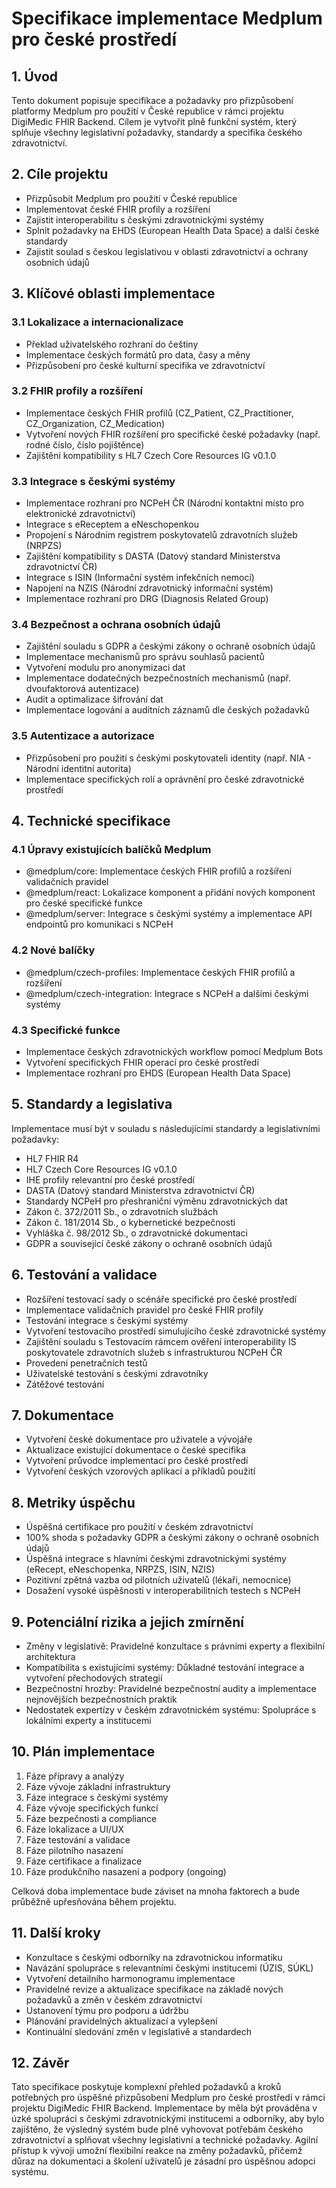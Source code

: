 # Specifikace implementace Medplum pro české prostředí

## 1. Úvod
Tento dokument popisuje specifikace a požadavky pro přizpůsobení platformy Medplum pro použití v České republice v rámci projektu DigiMedic FHIR Backend. Cílem je vytvořit plně funkční systém, který splňuje všechny legislativní požadavky, standardy a specifika českého zdravotnictví.

## 2. Cíle projektu
- Přizpůsobit Medplum pro použití v České republice
- Implementovat české FHIR profily a rozšíření
- Zajistit interoperabilitu s českými zdravotnickými systémy
- Splnit požadavky na EHDS (European Health Data Space) a další české standardy
- Zajistit soulad s českou legislativou v oblasti zdravotnictví a ochrany osobních údajů

## 3. Klíčové oblasti implementace

### 3.1 Lokalizace a internacionalizace
- Překlad uživatelského rozhraní do češtiny
- Implementace českých formátů pro data, časy a měny
- Přizpůsobení pro české kulturní specifika ve zdravotnictví

### 3.2 FHIR profily a rozšíření
- Implementace českých FHIR profilů (CZ_Patient, CZ_Practitioner, CZ_Organization, CZ_Medication)
- Vytvoření nových FHIR rozšíření pro specifické české požadavky (např. rodné číslo, číslo pojištěnce)
- Zajištění kompatibility s HL7 Czech Core Resources IG v0.1.0

### 3.3 Integrace s českými systémy
- Implementace rozhraní pro NCPeH ČR (Národní kontaktní místo pro elektronické zdravotnictví)
- Integrace s eReceptem a eNeschopenkou
- Propojení s Národním registrem poskytovatelů zdravotních služeb (NRPZS)
- Zajištění kompatibility s DASTA (Datový standard Ministerstva zdravotnictví ČR)
- Integrace s ISIN (Informační systém infekčních nemocí)
- Napojení na NZIS (Národní zdravotnický informační systém)
- Implementace rozhraní pro DRG (Diagnosis Related Group)

### 3.4 Bezpečnost a ochrana osobních údajů
- Zajištění souladu s GDPR a českými zákony o ochraně osobních údajů
- Implementace mechanismů pro správu souhlasů pacientů
- Vytvoření modulu pro anonymizaci dat
- Implementace dodatečných bezpečnostních mechanismů (např. dvoufaktorová autentizace)
- Audit a optimalizace šifrování dat
- Implementace logování a auditních záznamů dle českých požadavků

### 3.5 Autentizace a autorizace
- Přizpůsobení pro použití s českými poskytovateli identity (např. NIA - Národní identitní autorita)
- Implementace specifických rolí a oprávnění pro české zdravotnické prostředí

## 4. Technické specifikace

### 4.1 Úpravy existujících balíčků Medplum
- @medplum/core: Implementace českých FHIR profilů a rozšíření validačních pravidel
- @medplum/react: Lokalizace komponent a přidání nových komponent pro české specifické funkce
- @medplum/server: Integrace s českými systémy a implementace API endpointů pro komunikaci s NCPeH

### 4.2 Nové balíčky
- @medplum/czech-profiles: Implementace českých FHIR profilů a rozšíření
- @medplum/czech-integration: Integrace s NCPeH a dalšími českými systémy

### 4.3 Specifické funkce
- Implementace českých zdravotnických workflow pomocí Medplum Bots
- Vytvoření specifických FHIR operací pro české prostředí
- Implementace rozhraní pro EHDS (European Health Data Space)

## 5. Standardy a legislativa
Implementace musí být v souladu s následujícími standardy a legislativními požadavky:
- HL7 FHIR R4
- HL7 Czech Core Resources IG v0.1.0
- IHE profily relevantní pro české prostředí
- DASTA (Datový standard Ministerstva zdravotnictví ČR)
- Standardy NCPeH pro přeshraniční výměnu zdravotnických dat
- Zákon č. 372/2011 Sb., o zdravotních službách
- Zákon č. 181/2014 Sb., o kybernetické bezpečnosti
- Vyhláška č. 98/2012 Sb., o zdravotnické dokumentaci
- GDPR a související české zákony o ochraně osobních údajů

## 6. Testování a validace
- Rozšíření testovací sady o scénáře specifické pro české prostředí
- Implementace validačních pravidel pro české FHIR profily
- Testování integrace s českými systémy
- Vytvoření testovacího prostředí simulujícího české zdravotnické systémy
- Zajištění souladu s Testovacím rámcem ověření interoperability IS poskytovatele zdravotních služeb s infrastrukturou NCPeH ČR
- Provedení penetračních testů
- Uživatelské testování s českými zdravotníky
- Zátěžové testování

## 7. Dokumentace
- Vytvoření české dokumentace pro uživatele a vývojáře
- Aktualizace existující dokumentace o české specifika
- Vytvoření průvodce implementací pro české prostředí
- Vytvoření českých vzorových aplikací a příkladů použití

## 8. Metriky úspěchu
- Úspěšná certifikace pro použití v českém zdravotnictví
- 100% shoda s požadavky GDPR a českými zákony o ochraně osobních údajů
- Úspěšná integrace s hlavními českými zdravotnickými systémy (eRecept, eNeschopenka, NRPZS, ISIN, NZIS)
- Pozitivní zpětná vazba od pilotních uživatelů (lékaři, nemocnice)
- Dosažení vysoké úspěšnosti v interoperabilitních testech s NCPeH

## 9. Potenciální rizika a jejich zmírnění
- Změny v legislativě: Pravidelné konzultace s právními experty a flexibilní architektura
- Kompatibilita s existujícími systémy: Důkladné testování integrace a vytvoření přechodových strategií
- Bezpečnostní hrozby: Pravidelné bezpečnostní audity a implementace nejnovějších bezpečnostních praktik
- Nedostatek expertízy v českém zdravotnickém systému: Spolupráce s lokálními experty a institucemi

## 10. Plán implementace
1. Fáze přípravy a analýzy
2. Fáze vývoje základní infrastruktury
3. Fáze integrace s českými systémy
4. Fáze vývoje specifických funkcí
5. Fáze bezpečnosti a compliance
6. Fáze lokalizace a UI/UX
7. Fáze testování a validace
8. Fáze pilotního nasazení
9. Fáze certifikace a finalizace
10. Fáze produkčního nasazení a podpory (ongoing)

Celková doba implementace bude záviset na mnoha faktorech a bude průběžně upřesňována během projektu.

## 11. Další kroky
- Konzultace s českými odborníky na zdravotnickou informatiku
- Navázání spolupráce s relevantními českými institucemi (ÚZIS, SÚKL)
- Vytvoření detailního harmonogramu implementace
- Pravidelné revize a aktualizace specifikace na základě nových požadavků a změn v českém zdravotnictví
- Ustanovení týmu pro podporu a údržbu
- Plánování pravidelných aktualizací a vylepšení
- Kontinuální sledování změn v legislativě a standardech

## 12. Závěr
Tato specifikace poskytuje komplexní přehled požadavků a kroků potřebných pro úspěšné přizpůsobení Medplum pro české prostředí v rámci projektu DigiMedic FHIR Backend. Implementace by měla být prováděna v úzké spolupráci s českými zdravotnickými institucemi a odborníky, aby bylo zajištěno, že výsledný systém bude plně vyhovovat potřebám českého zdravotnictví a splňovat všechny legislativní a technické požadavky. Agilní přístup k vývoji umožní flexibilní reakce na změny požadavků, přičemž důraz na dokumentaci a školení uživatelů je zásadní pro úspěšnou adopci systému.
